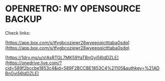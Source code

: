 OPENRETRO: MY OPENSOURCE BACKUP
===============================

Check links:

[https://app.box.com/s/tfvgbcoziewr28wyeeoqictttaba0sdq](https://app.box.com/s/tfvgbcoziewr28wyeeoqictttaba0sdq)
 
[https://1drv.ms/u/s!AsRTGL7MK59YaTBnGyi56ldDZLE](https://onedrive.live.com/?cid=589f2bccbe1853c4&id=589F2BCCBE1853C4%21105&authkey=%21ADBnGyi56ldDZLE) 
